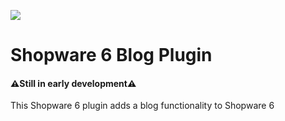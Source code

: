 ![](https://res.cloudinary.com/dtgdh7noz/image/upload/v1584709250/preview-blog_nn8mcq.jpg)

# Shopware 6 Blog Plugin
#### ⚠️Still in early development⚠️
This Shopware 6 plugin adds a blog functionality to Shopware 6

